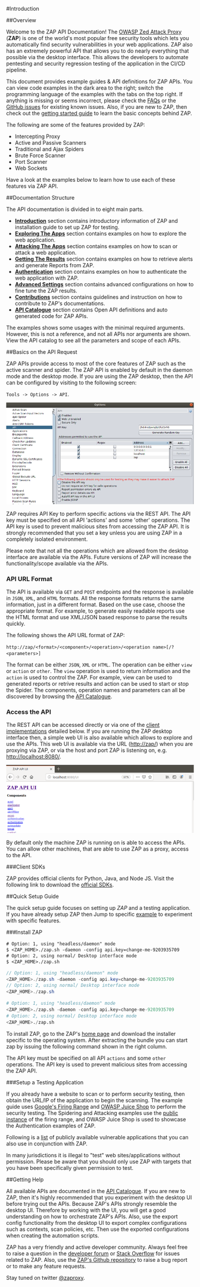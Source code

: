 #Introduction

##Overview

Welcome to the ZAP API Documentation! The [OWASP Zed Attack Proxy](https://www.owasp.org/index.php/OWASP_Zed_Attack_Proxy_Project) (**ZAP**) 
is one of the world's most popular free security tools which lets you automatically find security vulnerabilities in your 
web applications. ZAP also has an extremely powerful API that allows you to do nearly everything that possible via the desktop interface.
This allows the developers to automate pentesting and security regression testing of the application in the CI/CD pipeline. 


This document provides example guides & API definitions for ZAP APIs. You can view code examples in the dark area to 
the right; switch the programming language of the examples with the tabs on the top right. 
If anything is missing or seems incorrect, please check the [FAQs](https://github.com/zaproxy/zaproxy/wiki/FAQtoplevel) or the
[GitHub issues](https://github.com/zaproxy/zaproxy/issues) for existing known issues.
Also, if you are new to ZAP, then check out the [getting started guide](https://github.com/zaproxy/zaproxy/releases/download/2.4.0/ZAPGettingStartedGuide-2.4.pdf) 
to learn the basic concepts behind ZAP. 

The following are some of the features provided by ZAP:

* Intercepting Proxy
* Active and Passive Scanners
* Traditional and Ajax Spiders
* Brute Force Scanner
* Port Scanner
* Web Sockets

Have a look at the examples below to learn how to use each of these features via ZAP API.

##Documentation Structure

The API documentation is divided in to eight main parts.

* [**Introduction**](#getting-started) section contains introductory information of ZAP and installation guide to set up ZAP for testing.
* [**Exploring The Apps**](#exploring-the-app) section contains examples on how to explore the web application.
* [**Attacking The Apps**](#attacking-the-app) section contains examples on how to scan or attack a web application.
* [**Getting The Results**](#getting-the-results) section contains examples on how to retrieve alerts and generate Reports from ZAP.
* [**Authentication**](#auth) section contains examples on how to authenticate the web application with ZAP.
* [**Advanced Settings**](#advanced-settings) section contains advanced configurations on how to fine tune the ZAP results.
* [**Contributions**](#contributions-welcome) section contains guidelines and instruction on how to contribute to ZAP's documentations.
* [**API Catalogue**](#api-catalogue) section contains Open API definitions and auto generated code for ZAP APIs. 

<aside class="notice">
The examples shows some usages with the minimal required arguments. However, this is not a reference, and not all APIs 
nor arguments are shown. View the API catalog to see all the parameters and scope of each APIs.
</aside>


##Basics on the API Request

ZAP APIs provide access to most of the core features of ZAP such as the active scanner and spider. The ZAP API is enabled by default
in the daemon mode and the desktop mode. If you are using the ZAP desktop, then the API can be configured
by visiting to the following screen: 

`Tools -> Options -> API`.

![zap_desktop_api](../images/zap_desktop_api.png)

<aside class="notice">
ZAP requires API Key to perform specific actions via the REST API. The API key must be specified on all API 'actions' and some 'other' operations. 
The API key is used to prevent malicious sites from accessing the ZAP API. It is strongly recommended that you set a key 
unless you are using ZAP in a completely isolated environment.
</aside>

Please note that not all the operations which are allowed from the desktop interface are available via the APIs. 
Future versions of ZAP will increase the functionality/scope available via the APIs.

### API URL Format

The API is available via `GET` and `POST` endpoints and the response is available in `JSON`, `XML`, and `HTML` formats. All the 
response formats returns the same information, just in a different format. Based on the use case, choose the appropriate format. 
For example, to generate easily readable reports use the HTML format and use XML/JSON based response to parse the results quickly.

The following shows the API URL format of ZAP:

`http://zap/<format>/<component>/<operation>/<operation name>[/?<parameters>]`

The format can be either `JSON`, `XML` or `HTML`. The operation can be either `view` or `action` or `other`. The `view` operation is used to return
information and the `action` is used to control the ZAP. For example, view can be used to generated reports or retrive results and 
action can be used to start or stop the Spider. The components, operation names and parameters can all be discovered by 
browsing the [API Catalogue](#api_catalogue).

### Access the API

The REST API can be accessed directly or via one of the [client implementations](#client_sdk) detailed below. If you are 
running the ZAP desktop interface then, a simple web UI is also available which allows to explore and use the APIs. 
This web UI is available via the URL ([http://zap/](http://zap/)) when you are proxying via ZAP, or via the host and port ZAP 
is listening on, e.g. [http://localhost:8080/](http://localhost:8080/). 

![zap_api_ui](../images/zap_api_ui.png)

By default only the machine ZAP is running on is able to access the APIs. You can allow other machines, that are able to 
use ZAP as a proxy, access to the API.

###Client SDKs

ZAP provides official clients for Python, Java, and Node JS. Visit the following link to download the [official SDKs](https://github.com/zaproxy/zaproxy/wiki/ApiDetails). 

##Quick Setup Guide


The quick setup guide focuses on setting up _ZAP_ and a testing application. If you have already setup ZAP then Jump to 
specific [example](#exploring-the-app) to experiment with specific features.

###Install  ZAP

``` shell
# Option: 1, using "headless/daemon" mode
$ <ZAP_HOME>./zap.sh -daemon -config api.key=change-me-9203935709
# Option: 2, using normal/ Desktop interface mode
$ <ZAP_HOME>./zap.sh
```

``` java
// Option: 1, using "headless/daemon" mode
<ZAP_HOME>./zap.sh -daemon -config api.key=change-me-9203935709
// Option: 2, using normal/ Desktop interface mode
<ZAP_HOME>./zap.sh
```

``` python
# Option: 1, using "headless/daemon" mode
<ZAP_HOME>./zap.sh -daemon -config api.key=change-me-9203935709
# Option: 2, using normal/ Desktop interface mode
<ZAP_HOME>./zap.sh
```

To install ZAP, go to the ZAP's [home page](https://github.com/zaproxy/zaproxy/wiki/Downloads) and download the installer specific to the 
operating system. After extracting the bundle you can start zap by issuing the following command shown in the right column.

The API key must be specified on all API `actions` and some `other` operations. The API key is used to prevent malicious 
sites from accessing the ZAP API. 

###Setup a Testing Application

If you already have a website to scan or to perform security testing, then obtain the URL/IP of the application to begin the scanning. 
The example guide uses [Google's Firing Range](https://github.com/google/firing-range) and 
[OWASP Juice Shop](https://github.com/bkimminich/juice-shop) to perform the security testing. 
The Spidering and Attacking examples use the [public instance](https://public-firing-range.appspot.com) of the 
firing range, and OWASP Juice Shop is used to showcase the Authentication examples of ZAP. 

Following is a [list](https://www.owasp.org/index.php/OWASP_Vulnerable_Web_Applications_Directory_Project#tab=On-Line_apps) 
of publicly available vulnerable applications that you can also use in conjunction with ZAP.

<aside class="warning">
In many jurisdictions it is illegal to "test" web sites/applications without permission. Please be aware that you should 
only use ZAP with targets that you have been specifically given permission to test.
</aside>

##Getting Help

All available APIs are documented in the [API Catalogue](#api_catalogue). If you are new to ZAP, then it's highly 
recommended that you experiment with the desktop UI before trying out the APIs. Because ZAP's APIs strongly resemble 
the desktop UI. Therefore by working with the UI, you will get a good understanding on how to orchestrate ZAP's APIs.
Also, use the export config functionality from the desktop UI to export complex configurations such as contexts, scan policies, etc.
Then use the exported configurations when creating the automation scripts.

ZAP has a very friendly and active developer community. Always feel free to raise a question in the 
[developer forum](https://groups.google.com/d/forum/zaproxy-develop) or [Stack Overflow](https://stackoverflow.com/questions/tagged/zap) 
for issues related to ZAP. Also, use the [ZAP's Github repository](https://github.com/zaproxy/zaproxy/issues) 
to raise a bug report or to make any feature requests.

Stay tuned on twitter [@zaproxy](https://twitter.com/zaproxy).
